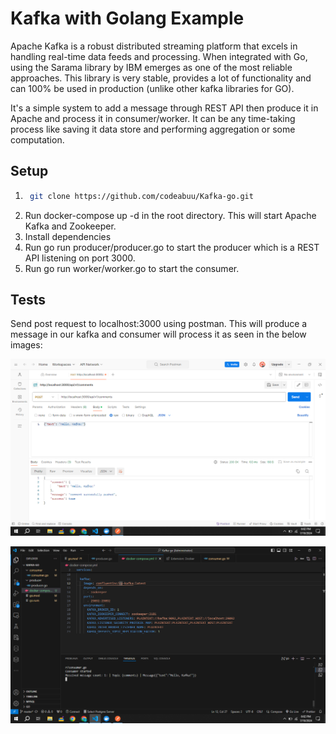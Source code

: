 # Kafka with Golang Example

Apache Kafka is a robust distributed streaming platform that excels in handling real-time data feeds and processing. When integrated with Go, using the Sarama library by IBM emerges as one of the most reliable approaches. This library is very stable, provides a lot of functionality and can 100% be used in production (unlike other kafka libraries for GO).

It's a simple system to add a message through REST API then produce it in Apache and process it in consumer/worker. It can be any time-taking process like saving it data store and performing aggregation or some computation.

## Setup

1. ```bash
    git clone https://github.com/codeabuu/Kafka-go.git
    ```
2. Run docker-compose up -d in the root directory. This will start Apache Kafka and Zookeeper.
3. Install dependencies
4. Run go run producer/producer.go to start the producer which is a REST API listening on port 3000.
5. Run go run worker/worker.go to start the consumer.

## Tests

Send post request to localhost:3000 using postman.
This will produce a message in our kafka and consumer will process it as seen in the below images:

![Post req](images/postman.png)

![cunsumer msg](images/consumer.png)

